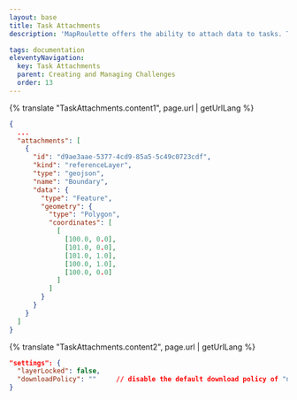 ```yaml
---
layout: base
title: Task Attachments
description: 'MapRoulette offers the ability to attach data to tasks. That data may simply travel along with the task, perhaps to be consumed by external processes, or -- depending on the kind of data -- it may be utilized during task completion to present mappers with additional information or context'

tags: documentation
eleventyNavigation:
  key: Task Attachments
  parent: Creating and Managing Challenges
  order: 13 
---
```


{% translate "TaskAttachments.content1", page.url | getUrlLang %}

```json
{
  ...
  "attachments": [
    {
      "id": "d9ae3aae-5377-4cd9-85a5-5c49c0723cdf",
      "kind": "referenceLayer",
      "type": "geojson",
      "name": "Boundary",
      "data": {
        "type": "Feature",
        "geometry": {
          "type": "Polygon",
          "coordinates": [
            [
              [100.0, 0.0],
              [101.0, 0.0],
              [101.0, 1.0],
              [100.0, 1.0],
              [100.0, 0.0]
            ]
          ]
        }      
      }
    }
  ]
}
```

{% translate "TaskAttachments.content2", page.url | getUrlLang %}

```json
"settings": {
  "layerLocked": false,
  "downloadPolicy": ""     // disable the default download policy of "never"
}
```
